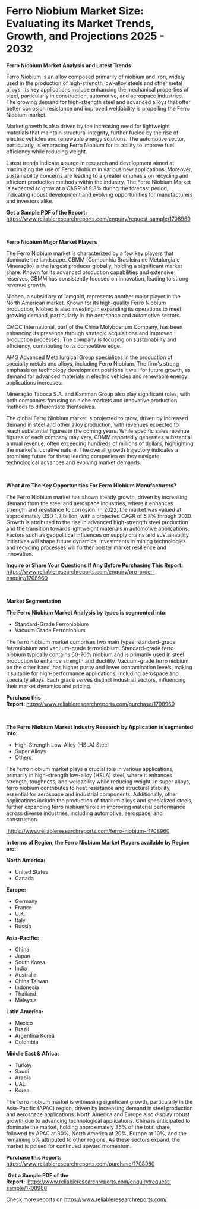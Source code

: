<p><h1>Ferro Niobium Market Size: Evaluating its Market Trends, Growth, and Projections 2025 - 2032</h1></p><p><strong>Ferro Niobium Market Analysis and Latest Trends</strong></p>
<p><p>Ferro Niobium is an alloy composed primarily of niobium and iron, widely used in the production of high-strength low-alloy steels and other metal alloys. Its key applications include enhancing the mechanical properties of steel, particularly in construction, automotive, and aerospace industries. The growing demand for high-strength steel and advanced alloys that offer better corrosion resistance and improved weldability is propelling the Ferro Niobium market. </p><p>Market growth is also driven by the increasing need for lightweight materials that maintain structural integrity, further fueled by the rise of electric vehicles and renewable energy solutions. The automotive sector, particularly, is embracing Ferro Niobium for its ability to improve fuel efficiency while reducing weight. </p><p>Latest trends indicate a surge in research and development aimed at maximizing the use of Ferro Niobium in various new applications. Moreover, sustainability concerns are leading to a greater emphasis on recycling and efficient production methods within the industry. The Ferro Niobium Market is expected to grow at a CAGR of 9.3% during the forecast period, indicating robust development and evolving opportunities for manufacturers and investors alike.</p></p>
<p><strong>Get a Sample PDF of the Report:&nbsp;</strong> <a href="https://www.reliableresearchreports.com/enquiry/request-sample/1708960?utm_campaign=2253&utm_medium=2&utm_source=Github&utm_content=ia&utm_term=01042025&utm_id=ferro-niobium">https://www.reliableresearchreports.com/enquiry/request-sample/1708960</a></p>
<p>&nbsp;</p>
<p><strong>Ferro Niobium Major Market Players</strong></p>
<p><p>The Ferro Niobium market is characterized by a few key players that dominate the landscape. CBMM (Companhia Brasileira de Metalurgia e Mineração) is the largest producer globally, holding a significant market share. Known for its advanced production capabilities and extensive reserves, CBMM has consistently focused on innovation, leading to strong revenue growth.</p><p>Niobec, a subsidiary of Iamgold, represents another major player in the North American market. Known for its high-quality Ferro Niobium production, Niobec is also investing in expanding its operations to meet growing demand, particularly in the aerospace and automotive sectors. </p><p>CMOC International, part of the China Molybdenum Company, has been enhancing its presence through strategic acquisitions and improved production processes. The company is focusing on sustainability and efficiency, contributing to its competitive edge.</p><p>AMG Advanced Metallurgical Group specializes in the production of specialty metals and alloys, including Ferro Niobium. The firm's strong emphasis on technology development positions it well for future growth, as demand for advanced materials in electric vehicles and renewable energy applications increases.</p><p>Mineração Taboca S.A. and Kamman Group also play significant roles, with both companies focusing on niche markets and innovative production methods to differentiate themselves. </p><p>The global Ferro Niobium market is projected to grow, driven by increased demand in steel and other alloy production, with revenues expected to reach substantial figures in the coming years. While specific sales revenue figures of each company may vary, CBMM reportedly generates substantial annual revenue, often exceeding hundreds of millions of dollars, highlighting the market's lucrative nature. The overall growth trajectory indicates a promising future for these leading companies as they navigate technological advances and evolving market demands.</p></p>
<p>&nbsp;</p>
<p><strong>What Are The Key Opportunities For Ferro Niobium Manufacturers?</strong></p>
<p><p>The Ferro Niobium market has shown steady growth, driven by increasing demand from the steel and aerospace industries, where it enhances strength and resistance to corrosion. In 2022, the market was valued at approximately USD 1.2 billion, with a projected CAGR of 5.8% through 2030. Growth is attributed to the rise in advanced high-strength steel production and the transition towards lightweight materials in automotive applications. Factors such as geopolitical influences on supply chains and sustainability initiatives will shape future dynamics. Investments in mining technologies and recycling processes will further bolster market resilience and innovation.</p></p>
<p><strong>Inquire or Share Your Questions If Any Before Purchasing This Report:</strong> <a href="https://www.reliableresearchreports.com/enquiry/pre-order-enquiry/1708960?utm_campaign=2253&utm_medium=2&utm_source=Github&utm_content=ia&utm_term=01042025&utm_id=ferro-niobium">https://www.reliableresearchreports.com/enquiry/pre-order-enquiry/1708960</a></p>
<p>&nbsp;</p>
<p><strong>Market Segmentation</strong></p>
<p><strong>The Ferro Niobium Market Analysis by types is segmented into:</strong></p>
<p><ul><li>Standard-Grade Ferroniobium</li><li>Vacuum Grade Ferroniobium</li></ul></p>
<p><p>The ferro niobium market comprises two main types: standard-grade ferroniobium and vacuum-grade ferroniobium. Standard-grade ferro niobium typically contains 60-70% niobium and is primarily used in steel production to enhance strength and ductility. Vacuum-grade ferro niobium, on the other hand, has higher purity and lower contamination levels, making it suitable for high-performance applications, including aerospace and specialty alloys. Each grade serves distinct industrial sectors, influencing their market dynamics and pricing.</p></p>
<p><strong>Purchase this Report:&nbsp;</strong><a href="https://www.reliableresearchreports.com/purchase/1708960?utm_campaign=2253&utm_medium=2&utm_source=Github&utm_content=ia&utm_term=01042025&utm_id=ferro-niobium">https://www.reliableresearchreports.com/purchase/1708960</a></p>
<p>&nbsp;</p>
<p><strong>The Ferro Niobium Market Industry Research by Application is segmented into:</strong></p>
<p><ul><li>High-Strength Low-Alloy (HSLA) Steel</li><li>Super Alloys</li><li>Others</li></ul></p>
<p><p>The ferro niobium market plays a crucial role in various applications, primarily in high-strength low-alloy (HSLA) steel, where it enhances strength, toughness, and weldability while reducing weight. In super alloys, ferro niobium contributes to heat resistance and structural stability, essential for aerospace and industrial components. Additionally, other applications include the production of titanium alloys and specialized steels, further expanding ferro niobium's role in improving material performance across diverse industries, including automotive, aerospace, and construction.</p></p>
<p><a href="https://www.reliableresearchreports.com/ferro-niobium-r1708960?utm_campaign=2253&utm_medium=2&utm_source=Github&utm_content=ia&utm_term=01042025&utm_id=ferro-niobium">&nbsp;https://www.reliableresearchreports.com/ferro-niobium-r1708960</a></p>
<p><strong>In terms of Region, the Ferro Niobium Market Players available by Region are:</strong></p>
<p>
    <p> <strong> North America: </strong>
        <ul>
            <li>United States</li>
            <li>Canada</li>
        </ul>
        </p> 
    <p> <strong> Europe: </strong>
        <ul>
            <li>Germany</li>
            <li>France</li>
            <li>U.K.</li>
            <li>Italy</li>
            <li>Russia</li>
        </ul>
        </p> 
    <p> <strong> Asia-Pacific: </strong>
        <ul>
            <li>China</li>
            <li>Japan</li>
            <li>South Korea</li>
            <li>India</li>
            <li>Australia</li>
            <li>China Taiwan</li>
            <li>Indonesia</li>
            <li>Thailand</li>
            <li>Malaysia</li>
        </ul>
        </p> 
    <p> <strong> Latin America: </strong>
        <ul>
            <li>Mexico</li>
            <li>Brazil</li>
            <li>Argentina Korea</li>
            <li>Colombia</li>
        </ul>
        </p> 
    <p> <strong> Middle East & Africa: </strong>
        <ul>
            <li>Turkey</li>
            <li>Saudi</li>
            <li>Arabia</li>
            <li>UAE</li>
            <li>Korea</li>
        </ul>
    </p>
    </p>
<p><p>The ferro niobium market is witnessing significant growth, particularly in the Asia-Pacific (APAC) region, driven by increasing demand in steel production and aerospace applications. North America and Europe also display robust growth due to advancing technological applications. China is anticipated to dominate the market, holding approximately 35% of the total share, followed by APAC at 30%, North America at 20%, Europe at 10%, and the remaining 5% attributed to other regions. As these sectors expand, the market is poised for continued upward momentum.</p></p>
<p><strong>Purchase this Report: </strong><a href="https://www.reliableresearchreports.com/purchase/1708960?utm_campaign=2253&utm_medium=2&utm_source=Github&utm_content=ia&utm_term=01042025&utm_id=ferro-niobium">https://www.reliableresearchreports.com/purchase/1708960</a></p>
<p>&nbsp;<strong>Get a Sample PDF of the Report:&nbsp;&nbsp;</strong><a href="https://www.reliableresearchreports.com/enquiry/request-sample/1708960?utm_campaign=2253&utm_medium=2&utm_source=Github&utm_content=ia&utm_term=01042025&utm_id=ferro-niobium">https://www.reliableresearchreports.com/enquiry/request-sample/1708960</a></p>
<p><strong></strong></p>
<p>Check more reports on <a href="https://www.reliableresearchreports.com/?utm_campaign=2253&utm_medium=2&utm_source=Github&utm_content=ia&utm_term=01042025&utm_id=ferro-niobium">https://www.reliableresearchreports.com/</a></p>